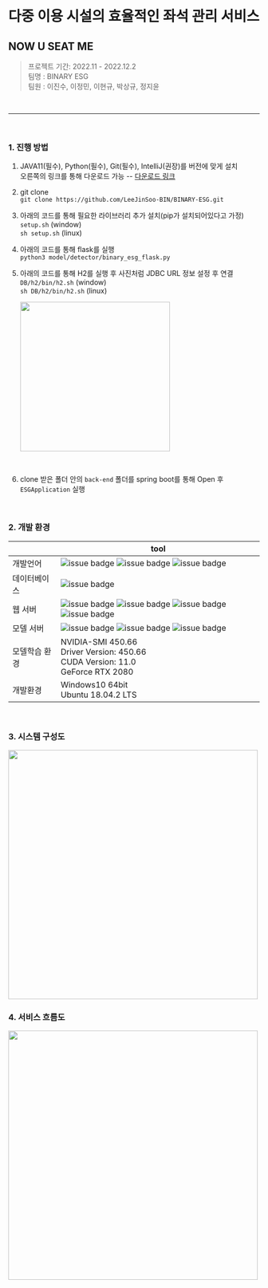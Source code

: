 # 다중 이용 시설의 효율적인 좌석 관리 서비스

## NOW U SEAT ME

>  프로젝트 기간: 2022.11 - 2022.12.2<br>
> 팀명 : BINARY ESG <br>
> 팀원 : 이진수, 이정민, 이현규, 박상규, 정지윤

<br>

--------

<br>

### 1. 진행 방법
 
1. JAVA11(필수), Python(필수), Git(필수), IntelliJ(권장)를 버전에 맞게 설치<br>
오른쪽의 링크를 통해 다운로드 가능 --
[다운로드 링크](https://drive.google.com/drive/folders/1oitvIpHet7atcvQY0g3Xx4U4xmP1Xmzh?usp=share_link)

2. git clone <br>
```git clone https://github.com/LeeJinSoo-BIN/BINARY-ESG.git```

3. 아래의 코드를 통해 필요한 라이브러리 추가 설치(pip가 설치되어있다고 가정)<br>
```setup.sh``` (window)<br>
 ```sh setup.sh``` (linux)


4. 아래의 코드를 통해 flask를 실행 <br>
```python3 model/detector/binary_esg_flask.py```

5. 아래의 코드를 통해 H2를 실행 후 사진처럼 JDBC URL 정보 설정 후 연결 <br>
```DB/h2/bin/h2.sh``` (window)<br>
 ```sh DB/h2/bin/h2.sh``` (linux)

	<img src="DB/h2_info.png" width="300"/>
<br>

6. clone 받은 폴더 안의 ```back-end``` 폴더를 spring boot를 통해 Open 후 ```ESGApplication``` 실행

<br>


### 2. 개발 환경 

|| tool |
| ------ | ------ |
| 개발언어 | ![issue badge](https://img.shields.io/badge/Java-11-blue.svg) ![issue badge](https://img.shields.io/badge/javascript-blue.svg) ![issue badge](https://img.shields.io/badge/python-3-blue.svg) |
| 데이터베이스 | ![issue badge](https://img.shields.io/badge/H2-1.4.200-lightgrey.svg) |
| 웹 서버 | ![issue badge](https://img.shields.io/badge/Spring%20Framework-2.7.5-green.svg) ![issue badge](https://img.shields.io/badge/thymeleaf-gray.svg) ![issue badge](https://img.shields.io/badge/jQuery-gray.svg) ![issue badge](https://img.shields.io/badge/Bootstrap-gray.svg)  |
| 모델 서버 | ![issue badge](https://img.shields.io/badge/mmdetection-2.25.2-green.svg) ![issue badge](https://img.shields.io/badge/torch-1.13.0+cu117-green.svg) ![issue badge](https://img.shields.io/badge/Flask-gray.svg)|
| 모델학습 환경 | NVIDIA-SMI 450.66 <br> Driver Version: 450.66 <br> CUDA Version: 11.0 <br> GeForce RTX 2080 |
| 개발환경 | Windows10 64bit <br> Ubuntu 18.04.2 LTS |



<br>

### 3. 시스템 구성도

<img src="meeting_notes/image/시스템_구성도.png" width="500"/>

<br>

### 4. 서비스 흐름도

<img src="meeting_notes/image/서비스_흐름도.png" width="500"/>
